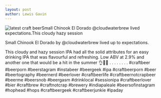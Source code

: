 ```yaml
---
layout: post
author: Lewis Gavin
---
```


![latest craft beerSmall Chinook El Dorado @cloudwaterbrew lived expectations.This cloudy hazy session](https://instagram.fman1-1.fna.fbcdn.net/vp/d1006941cae43a1176643f936837e064/5C7F3ECB/t51.2885-15/sh0.08/e35/p750x750/43779202_245535026117092_7482609289220019212_n.jpg?ig_cache_key=MTg5MDY1MzAzMzU1NDIzNzYyNg%3D%3D.2)

Small Chinook El Dorado by @cloudwaterbrew lived up to expectations.

This cloudy and hazy session IPA had all the solid attributes for an easy drinking IPA that was flavourful and refreshing. Low ABV at 2.9% and another one that would be a hit in the summer 👌🍻🙌
.
.
.
.
.
.
.
.
#craftbeer #beerporn #beerstagram #instabeer #beergeek #ipa #craftbeerporn #beer #beertography #beernerd #beerlover #craftbeerlife #craftbeernotcrapbeer #beerme #beersnob #beergasm #drinklocal #sessionipa #craftbeerlover #bier #craftbrew #craftnotcrap #brewery #indiapaleale #beersofinstagram #hophead #hops #craftbeergeek #craftbeerjunkie #ipaday